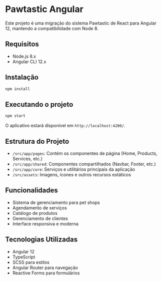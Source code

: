 # Pawtastic Angular

Este projeto é uma migração do sistema Pawtastic de React para Angular 12, mantendo a compatibilidade com Node 8.

## Requisitos

- Node.js 8.x
- Angular CLI 12.x

## Instalação

```bash
npm install
```

## Executando o projeto

```bash
npm start
```

O aplicativo estará disponível em `http://localhost:4200/`.

## Estrutura do Projeto

- `/src/app/pages`: Contém os componentes de página (Home, Products, Services, etc.)
- `/src/app/shared`: Componentes compartilhados (Navbar, Footer, etc.)
- `/src/app/core`: Serviços e utilitários principais da aplicação
- `/src/assets`: Imagens, ícones e outros recursos estáticos

## Funcionalidades

- Sistema de gerenciamento para pet shops
- Agendamento de serviços
- Catálogo de produtos
- Gerenciamento de clientes
- Interface responsiva e moderna

## Tecnologias Utilizadas

- Angular 12
- TypeScript
- SCSS para estilos
- Angular Router para navegação
- Reactive Forms para formulários
